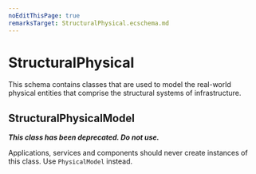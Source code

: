 ```yaml
---
noEditThisPage: true
remarksTarget: StructuralPhysical.ecschema.md
---
```


# StructuralPhysical

This schema contains classes that are used to model the real-world physical entities that comprise the structural systems of infrastructure.

## StructuralPhysicalModel

***This class has been deprecated. Do not use.***

Applications, services and components should never create instances of this class. Use `PhysicalModel` instead.